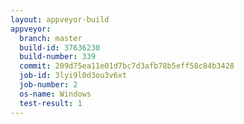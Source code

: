 ```yaml
---
layout: appveyor-build
appveyor:
  branch: master
  build-id: 37636230
  build-number: 339
  commit: 209d75ea11e01d7bc7d3afb78b5eff58c84b3428
  job-id: 3lyi9l0d3ou3v6xt
  job-number: 2
  os-name: Windows
  test-result: 1
---
```

